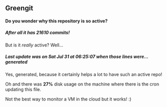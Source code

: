 ## Greengit

#### Do you wonder why this repository is so active?

##### After all it has 21610 commits!

But is it *really* active? Well...

##### Last update was on Sat Jul 31 at 06:25:07 when those lines were... generated

Yes, generated, because it certainly helps a lot to have such an active repo!

Oh and there was **27%** disk usage on the machine
where there is the cron updating this file.

Not the best way to monitor a VM in the cloud but it works! :)
